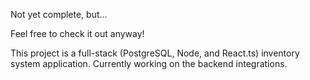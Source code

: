 Not yet complete, but...

Feel free to check it out anyway!

This project is a full-stack (PostgreSQL, Node, and React.ts) inventory system application. Currently working on the backend integrations.
